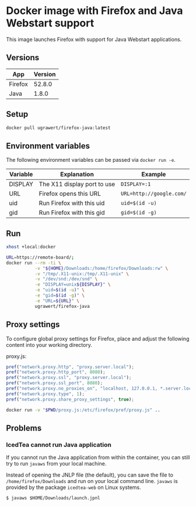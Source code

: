 # Docker image with Firefox and Java Webstart support

This image launches Firefox with support for Java Webstart applications.

## Versions

| App     | Version |
| ------- | ------- |
| Firefox | 52.8.0  |
| Java    | 1.8.0   |

## Setup

```sh
docker pull ugrawert/firefox-java:latest
```

## Environment variables

The following environment variables can be passed via `docker run -e`.

| Variable  | Explanation                 | Example                  |
| --------- | --------------------------- | ------------------------ |
| DISPLAY   | The X11 display port to use | `DISPLAY=:1`             |
| URL       | Firefox opens this URL      | `URL=http://google.com/` |
| uid       | Run Firefox with this uid   | `uid=$(id -u)`           |
| gid       | Run Firefox with this gid   | `gid=$(id -g)`           |

## Run

```sh
xhost +local:docker
```

```sh
URL=https://remote-board/;
docker run --rm -ti \
           -v "${HOME}/Downloads:/home/firefox/Downloads:rw" \
           -v "/tmp/.X11-unix:/tmp/.X11-unix" \
           -v "/dev/snd:/dev/snd" \
           -e "DISPLAY=unix${DISPLAY}" \
           -e "uid=$(id -u)" \
           -e "gid=$(id -g)" \
           -e "URL=${URL}" \
           ugrawert/firefox-java
```

## Proxy settings

To configure global proxy settings for Firefox, place and adjust the following
content into your working directory.

proxy.js:

```javascript
pref("network.proxy.http", "proxy.server.local");
pref("network.proxy.http_port", 8080);
pref("network.proxy.ssl", "proxy.server.local");
pref("network.proxy.ssl_port", 8080);
pref("network.proxy.no_proxies_on", "localhost, 127.0.0.1, *.server.local");
pref("network.proxy.type", 1);
pref("network.proxy.share_proxy_settings", true);
```

```sh
docker run -v "$PWD/proxy.js:/etc/firefox/pref/proxy.js" ..
```

## Problems

### IcedTea cannot run Java application

If you cannot run the Java application from within the container, you can still
try to run `javaws` from your local machine.

Instead of opening the JNLP file (the default), you can save the file to
`/home/firefox/Downloads` and run on your local command line. `javaws` is
provided by the package `icedtea-web` on Linux systems.

```
$ javaws $HOME/Downloads/launch.jpnl
```
